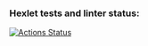 ### Hexlet tests and linter status:
[![Actions Status](https://github.com/mini-mariya/frontend-project-lvl2/workflows/hexlet-check/badge.svg)](https://github.com/mini-mariya/frontend-project-lvl2/actions)